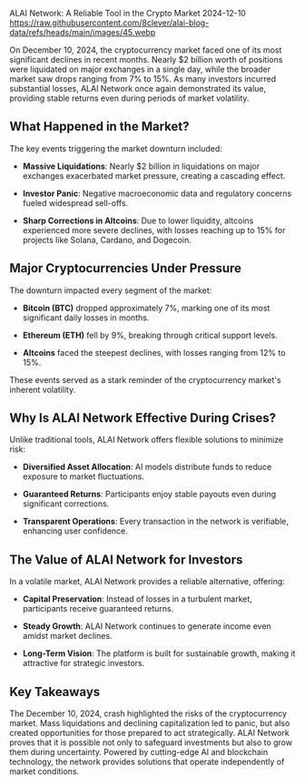 ALAI Network: A Reliable Tool in the Crypto Market
2024-12-10
https://raw.githubusercontent.com/8clever/alai-blog-data/refs/heads/main/images/45.webp

On December 10, 2024, the cryptocurrency market faced one of its most significant declines in recent months. Nearly $2 billion worth of positions were liquidated on major exchanges in a single day, while the broader market saw drops ranging from 7% to 15%. As many investors incurred substantial losses, ALAI Network once again demonstrated its value, providing stable returns even during periods of market volatility.

## What Happened in the Market?
The key events triggering the market downturn included:

- **Massive Liquidations**: Nearly $2 billion in liquidations on major exchanges exacerbated market pressure, creating a cascading effect.

- **Investor Panic**: Negative macroeconomic data and regulatory concerns fueled widespread sell-offs.

- **Sharp Corrections in Altcoins**: Due to lower liquidity, altcoins experienced more severe declines, with losses reaching up to 15% for projects like Solana, Cardano, and Dogecoin.

## Major Cryptocurrencies Under Pressure
The downturn impacted every segment of the market:

- **Bitcoin (BTC)** dropped approximately 7%, marking one of its most significant daily losses in months.

- **Ethereum (ETH)** fell by 9%, breaking through critical support levels.

- **Altcoins** faced the steepest declines, with losses ranging from 12% to 15%.

These events served as a stark reminder of the cryptocurrency market's inherent volatility.

## Why Is ALAI Network Effective During Crises?
Unlike traditional tools, ALAI Network offers flexible solutions to minimize risk:

- **Diversified Asset Allocation**: AI models distribute funds to reduce exposure to market fluctuations.

- **Guaranteed Returns**: Participants enjoy stable payouts even during significant corrections.

- **Transparent Operations**: Every transaction in the network is verifiable, enhancing user confidence.

## The Value of ALAI Network for Investors
In a volatile market, ALAI Network provides a reliable alternative, offering:

- **Capital Preservation**: Instead of losses in a turbulent market, participants receive guaranteed returns.

- **Steady Growth**: ALAI Network continues to generate income even amidst market declines.

- **Long-Term Vision**: The platform is built for sustainable growth, making it attractive for strategic investors.

## Key Takeaways
The December 10, 2024, crash highlighted the risks of the cryptocurrency market. Mass liquidations and declining capitalization led to panic, but also created opportunities for those prepared to act strategically.
ALAI Network proves that it is possible not only to safeguard investments but also to grow them during uncertainty. Powered by cutting-edge AI and blockchain technology, the network provides solutions that operate independently of market conditions.
